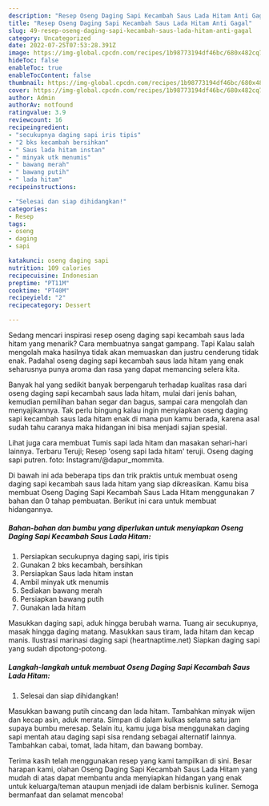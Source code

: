 ```yaml
---
description: "Resep Oseng Daging Sapi Kecambah Saus Lada Hitam Anti Gagal"
title: "Resep Oseng Daging Sapi Kecambah Saus Lada Hitam Anti Gagal"
slug: 49-resep-oseng-daging-sapi-kecambah-saus-lada-hitam-anti-gagal
category: Uncategorized
date: 2022-07-25T07:53:28.391Z
image: https://img-global.cpcdn.com/recipes/1b98773194df46bc/680x482cq70/oseng-daging-sapi-kecambah-saus-lada-hitam-foto-resep-utama.jpg
hideToc: false
enableToc: true
enableTocContent: false
thumbnail: https://img-global.cpcdn.com/recipes/1b98773194df46bc/680x482cq70/oseng-daging-sapi-kecambah-saus-lada-hitam-foto-resep-utama.jpg
cover: https://img-global.cpcdn.com/recipes/1b98773194df46bc/680x482cq70/oseng-daging-sapi-kecambah-saus-lada-hitam-foto-resep-utama.jpg
author: Admin
authorAv: notfound
ratingvalue: 3.9
reviewcount: 16
recipeingredient:
- "secukupnya daging sapi iris tipis"
- "2 bks kecambah bersihkan"
- " Saus lada hitam instan"
- " minyak utk menumis"
- " bawang merah"
- " bawang putih"
- " lada hitam"
recipeinstructions:

- "Selesai dan siap dihidangkan!"
categories:
- Resep
tags:
- oseng
- daging
- sapi

katakunci: oseng daging sapi 
nutrition: 109 calories
recipecuisine: Indonesian
preptime: "PT11M"
cooktime: "PT40M"
recipeyield: "2"
recipecategory: Dessert

---
```



Sedang mencari inspirasi resep oseng daging sapi kecambah saus lada hitam yang menarik? Cara membuatnya sangat gampang. Tapi Kalau salah mengolah maka hasilnya tidak akan memuaskan dan justru cenderung tidak enak. Padahal oseng daging sapi kecambah saus lada hitam yang enak seharusnya punya aroma dan rasa yang dapat memancing selera kita.


Banyak hal yang sedikit banyak berpengaruh terhadap kualitas rasa dari oseng daging sapi kecambah saus lada hitam, mulai dari jenis bahan, kemudian pemilihan bahan segar dan bagus, sampai cara mengolah dan menyajikannya. Tak perlu bingung kalau ingin menyiapkan oseng daging sapi kecambah saus lada hitam enak di mana pun kamu berada, karena asal sudah tahu caranya maka hidangan ini bisa menjadi sajian spesial.

Lihat juga cara membuat Tumis sapi lada hitam dan masakan sehari-hari lainnya. Terbaru Teruji; Resep &#39;oseng sapi lada hitam&#39; teruji. Oseng daging sapi putren. foto: Instagram/@dapur_mommita.


Di bawah ini ada beberapa tips dan trik praktis untuk membuat oseng daging sapi kecambah saus lada hitam yang siap dikreasikan. Kamu bisa membuat Oseng Daging Sapi Kecambah Saus Lada Hitam menggunakan 7 bahan dan 0 tahap pembuatan. Berikut ini cara untuk membuat hidangannya.

<!--inarticleads1-->

##### Bahan-bahan dan bumbu yang diperlukan untuk menyiapkan Oseng Daging Sapi Kecambah Saus Lada Hitam:

1. Persiapkan secukupnya daging sapi, iris tipis
1. Gunakan 2 bks kecambah, bersihkan
1. Persiapkan  Saus lada hitam instan
1. Ambil  minyak utk menumis
1. Sediakan  bawang merah
1. Persiapkan  bawang putih
1. Gunakan  lada hitam


Masukkan daging sapi, aduk hingga berubah warna. Tuang air secukupnya, masak hingga daging matang. Masukkan saus tiram, lada hitam dan kecap manis. Ilustrasi marinasi daging sapi (heartnaptime.net) Siapkan daging sapi yang sudah dipotong-potong. 

<!--inarticleads2-->

##### Langkah-langkah untuk membuat Oseng Daging Sapi Kecambah Saus Lada Hitam:


1. Selesai dan siap dihidangkan!

Masukkan bawang putih cincang dan lada hitam. Tambahkan minyak wijen dan kecap asin, aduk merata. Simpan di dalam kulkas selama satu jam supaya bumbu meresap. Selain itu, kamu juga bisa menggunakan daging sapi mentah atau daging sapi sisa rendang sebagai alternatif lainnya. Tambahkan cabai, tomat, lada hitam, dan bawang bombay. 

Terima kasih telah menggunakan resep yang kami tampilkan di sini. Besar harapan kami, olahan Oseng Daging Sapi Kecambah Saus Lada Hitam yang mudah di atas dapat membantu anda menyiapkan hidangan yang enak untuk keluarga/teman ataupun menjadi ide dalam berbisnis kuliner. Semoga bermanfaat dan selamat mencoba!
